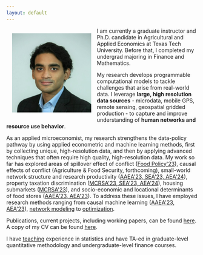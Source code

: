 ```yaml
---
layout: default
---
```

<img style="width=209px;height=209px;float:left;padding:15px;"
src="/images/photo.jpg" alt="" width="209" height="209">

I am currently a graduate instructor and Ph.D. candidate in Agricultural and Applied Economics at Texas Tech University. Before that, I completed my undergrad majoring in Finance and Mathematics. 

My research develops programmable computational models to tackle challenges that arise from real-world data. I leverage **large, high resolution data sources** - microdata, mobile GPS, remote sensing, geospatial gridded production - to capture and improve understanding of **human networks and resource use behavior**. 

As an applied microeconomist, my research strengthens the data-policy pathway by using applied econometric and machine learning methods, first by collecting unique, high-resolution data, and then by applying advanced techniques that often require high quality, high-resolution data. My work so far has explored areas of spillover effect of conflict ([Food Policy'23](https://www.sciencedirect.com/science/article/pii/S0306919223000155?via%3Dihub)), causal  effects of conflict (Agriculture & Food Security, forthcoming), small-world network structure and research productivity ([AAEA'23, SEA'23, AEA'24](/PPT_Strength%20of%20weak%20ties.pdf)), property taxation discrimination ([MCRSA'23, SEA'23, AEA'24](/PPT_Bias%20in%20Atlanta%20property%20tax.pdf)), housing submarkets ([MCRSA'23](/PPT_Submarket%20separation%20in%20Atlanta.pdf)), and socio-economic and locational determinants of food stores ([AAEA'23, AEA'23](/Poster_Determinants%20of%20food%20retailer%20location.pdf)). To address these issues, I have employed research methods ranging from causal machine learning ([AAEA'23, AEA'23](/PPT_Comparative%20effectiveness%20of%20causal%20ML.pdf)), [network modeling](/PPT_Strength%20of%20weak%20ties.pdf) to [optimization](/PPT_Bioenergy.pdf). 

Publications, current projects, including working papers, can be found [here](/research/). A copy of my CV can be found [here](/FuadSyed_CV_04152023.pdf). 

I have [teaching](/teaching/) experience in statistics and have TA-ed in graduate-level quantitative methodology and undergraduate-level finance courses. 

